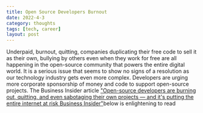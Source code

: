 ```yaml
---
title: Open Source Developers Burnout 
date: 2022-4-3
category: thoughts 
tags: [tech, career]
layout: post
---
```


Underpaid, burnout, quitting, companies duplicating their free code to sell it as their own, bullying by others even when they work for free are all happening in the open-source community that powers the entire digital world. It is a serious issue that seems to show no signs of a resolution as our technology industry gets even more complex. Developers are urging more corporate sponsorship of money and code to support open-source projects. The Business Insider article ["Open-source developers are burning out, quitting, and even sabotaging their own projects — and it's putting the entire internet at risk
Business Insider"](https://www.businessinsider.com/open-source-developers-burnout-low-pay-internet-2022-3)below is enlightening to read